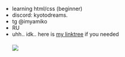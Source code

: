 - learning html/css (beginner) <br>
- discord: kyotodreams. <br>
- tg @imyamiko <br>
- RU <br>
- uhh.. idk.. here is [my linktree](https://linktr.ee/kyotodreams) if you needed <br>
ᅠ  <br>
![](https://media.discordapp.net/attachments/1046841056639066132/1284255854077546597/0072ac45-062b-46b5-8b21-6627bb3bd3ff_convert.io.png?ex=66e5f7f7&is=66e4a677&hm=575e05b349c74f1feaa558e05f686878cb123bd7b79168b2e83e6aa0ec44ed9f&=&format=webp&quality=lossless&width=177&height=314)

<!--
**darkyisoffline/darkyisoffline** is a ✨ _special_ ✨ repository because its `README.md` (this file) appears on your GitHub profile.

Here are some ideas to get you started:

- 🔭 I’m currently working on ...
- 🌱 I’m currently learning ...
- 👯 I’m looking to collaborate on ...
- 🤔 I’m looking for help with ...
- 💬 Ask me about ...
- 📫 How to reach me: ...
- 😄 Pronouns: ...
- ⚡ Fun fact: ...
-->
